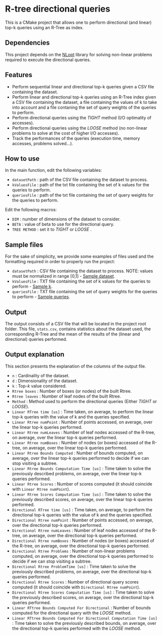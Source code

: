# R-tree directional queries
This is a CMake project that allows one to perform directional (and linear) top-k queries using an R-Tree as index.

## Dependencies
This project depends on the [NLopt](https://nlopt.readthedocs.io/en/latest/) library for solving non-linear problems required to execute the directional queries.

## Features

- Perform sequential linear and directional top-k queries given a CSV file containing the dataset.
- Perform linear and directional top-k queries using an R-Tree index given a CSV file containing the dataset, a file containing the values of k to take into account and a file contaning the set of query weights of the queries to perform.
- Perform directional queries using the *TIGHT* method (I/O optimality of accesses).
- Perform directional queries using the *LOOSE* method (no non-linear problems to solve at the cost of higher I/O accesses).
- Track the performances of the queries (execution time, memory accesses, problems solved...).

## How to use

In the main function, edit the following variables:
-  `datasetPath` : path of the CSV file containing the dataset to process.
-  `kValuesFile` : path of the txt file containing the set of k values for the queries to perform.
-  `queriesFile` : path of the txt file containing the set of query weights for the queries to perform.

Edit the following macros:
-  `DIM` : number of dimensions of the dataset to consider.
-  `BETA` : value of beta to use for the directional query.
-  `TREE METHOD` : set it to *TIGHT* or *LOOSE* .

## Sample files
For the sake of simplicity, we provide some examples of files used and the formatting required in order to properly run the project:

- `datasetPath` : CSV file containing the dataset to process. NOTE: values must be normalized in range [0,1] - [Sample dataset](https://github.com/stefuma19/RtreeV2/tree/master/datasets/cor_neg_1k_2.csv).
-  `kValuesFile` : TXT file containing the set of k values for the queries to perform - [Sample k](https://github.com/stefuma19/RtreeV2/blob/master/utilities/k.txt).
-  `queriesFile` : TXT file containing the set of query weights for the queries to perform - [Sample queries](https://github.com/stefuma19/RtreeV2/blob/master/queries/2d.txt).

## Output
The output consists of a CSV file that will be located in the project root folder. This file, `stats.csv`,  contains statistics about the dataset used, the corresponding R-Tree and the mean of the results of the (linear and directional) queries performed.

## Output explanation
This section presents the explanation of the columns of the output file.
- `n` : Cardinality of the dataset.
- `d` : Dimensionality of the dataset.
- `k` : Top-*k* value considered.
- `Rtree boxes` : Number of boxes (or nodes) of the built Rtree.
- `Rtree leaves` : Number of leaf nodes of the built Rtree.
- `Method` : Method used to perform the directional queries (Either *TIGHT* or *LOOSE*).
- `Linear RTree time [us]` : Time taken, on average, to perform the linear top-k queries with the value of k and the queries specified.
- `Linear Rtree numPoint` : Number of points accessed, on average, over the linear top-k queries performed.
- `Linear Rtree numLeaves` : Number of leaf nodes accessed of the R-tree, on average, over the linear top-k queries performed.
- `Linear Rtree numBoxes` : Number of nodes (or boxes) accessed of the R-tree, on average, over the linear top-k queries performed.
- `Linear Rtree Bounds Computed` : Number of bounds computed, on average, over the linear top-k queries performed to decide if we can stop visiting a subtree.
- `Linear Rtree Bounds Computation Time [us]` : Time taken to solve the previously described problems, on average, over the linear top-k queries performed.
- `Linear Rtree Scores` : Number of scores computed (it should coincide with `Linear Rtree numPoint`).
- `Linear Rtree Scores Computation Time [us]` : Time taken to solve the previously described scores, on average, over the linear top-k queries performed.
- `Directional RTree time [us]` : Time taken, on average, to perform the directional top-k queries with the value of k and the queries specified.
- `Directional Rtree numPoint` : Number of points accessed, on average, over the directional top-k queries performed.
- `Directional Rtree numLeaves` : Number of leaf nodes accessed of the R-tree, on average, over the directional top-k queries performed.
- `Directional Rtree numBoxes` : Number of nodes (or boxes) accessed of the R-tree, on average, over the directional top-k queries performed.
- `Directional Rtree Problems` : Number of non-linear problems computed, on average, over the directional top-k queries performed to decide if we can stop visiting a subtree.
- `Directional Rtree ProblemTime [us]` : Time taken to solve the previously described problems, on average, over the directional top-k queries performed.
- `Directional Rtree Scores` : Number of directional query scores computed (it should coincide with `Directional Rtree numPoint`).
- `Directional Rtree Scores Computation Time [us]` : Time taken to solve the previously described scores, on average, over the directional top-k queries performed.
- `Linear RTtree Bounds Computed For Directional` : Number of bounds computed for the directional query with the *LOOSE* method.
- `Linear RTtree Bounds Computed For Directional Computation Time [us]` : Time taken to solve the previously described bounds, on average, over the directional top-k queries performed with the *LOOSE* method. 


